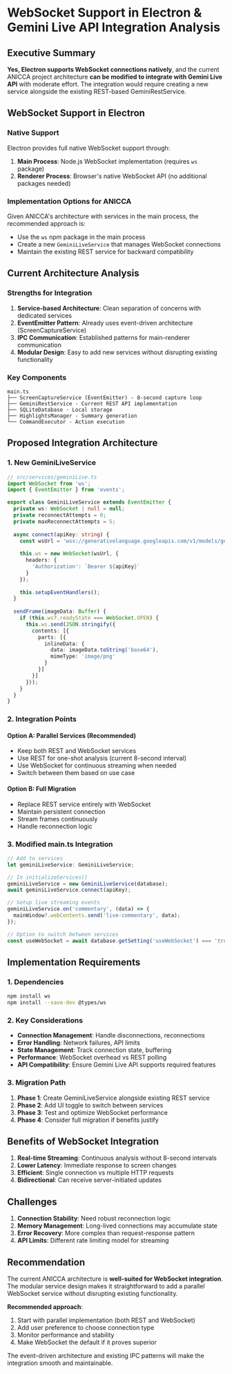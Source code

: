 # WebSocket Support in Electron & Gemini Live API Integration Analysis

## Executive Summary

**Yes, Electron supports WebSocket connections natively**, and the current ANICCA project architecture **can be modified to integrate with Gemini Live API** with moderate effort. The integration would require creating a new service alongside the existing REST-based GeminiRestService.

## WebSocket Support in Electron

### Native Support
Electron provides full native WebSocket support through:
1. **Main Process**: Node.js WebSocket implementation (requires `ws` package)
2. **Renderer Process**: Browser's native WebSocket API (no additional packages needed)

### Implementation Options for ANICCA
Given ANICCA's architecture with services in the main process, the recommended approach is:
- Use the `ws` npm package in the main process
- Create a new `GeminiLiveService` that manages WebSocket connections
- Maintain the existing REST service for backward compatibility

## Current Architecture Analysis

### Strengths for Integration
1. **Service-based Architecture**: Clean separation of concerns with dedicated services
2. **EventEmitter Pattern**: Already uses event-driven architecture (ScreenCaptureService)
3. **IPC Communication**: Established patterns for main-renderer communication
4. **Modular Design**: Easy to add new services without disrupting existing functionality

### Key Components
```
main.ts
├── ScreenCaptureService (EventEmitter) - 8-second capture loop
├── GeminiRestService - Current REST API implementation
├── SQLiteDatabase - Local storage
├── HighlightsManager - Summary generation
└── CommandExecutor - Action execution
```

## Proposed Integration Architecture

### 1. New GeminiLiveService
```typescript
// src/services/geminiLive.ts
import WebSocket from 'ws';
import { EventEmitter } from 'events';

export class GeminiLiveService extends EventEmitter {
  private ws: WebSocket | null = null;
  private reconnectAttempts = 0;
  private maxReconnectAttempts = 5;
  
  async connect(apiKey: string) {
    const wsUrl = 'wss://generativelanguage.googleapis.com/v1/models/gemini-2.0-flash-exp:streamGenerateContent';
    
    this.ws = new WebSocket(wsUrl, {
      headers: {
        'Authorization': `Bearer ${apiKey}`
      }
    });
    
    this.setupEventHandlers();
  }
  
  sendFrame(imageData: Buffer) {
    if (this.ws?.readyState === WebSocket.OPEN) {
      this.ws.send(JSON.stringify({
        contents: [{
          parts: [{
            inlineData: {
              data: imageData.toString('base64'),
              mimeType: 'image/png'
            }
          }]
        }]
      }));
    }
  }
}
```

### 2. Integration Points

#### Option A: Parallel Services (Recommended)
- Keep both REST and WebSocket services
- Use REST for one-shot analysis (current 8-second interval)
- Use WebSocket for continuous streaming when needed
- Switch between them based on use case

#### Option B: Full Migration
- Replace REST service entirely with WebSocket
- Maintain persistent connection
- Stream frames continuously
- Handle reconnection logic

### 3. Modified main.ts Integration
```typescript
// Add to services
let geminiLiveService: GeminiLiveService;

// In initializeServices()
geminiLiveService = new GeminiLiveService(database);
await geminiLiveService.connect(apiKey);

// Setup live streaming events
geminiLiveService.on('commentary', (data) => {
  mainWindow?.webContents.send('live-commentary', data);
});

// Option to switch between services
const useWebSocket = await database.getSetting('useWebSocket') === 'true';
```

## Implementation Requirements

### 1. Dependencies
```bash
npm install ws
npm install --save-dev @types/ws
```

### 2. Key Considerations
- **Connection Management**: Handle disconnections, reconnections
- **Error Handling**: Network failures, API limits
- **State Management**: Track connection state, buffering
- **Performance**: WebSocket overhead vs REST polling
- **API Compatibility**: Ensure Gemini Live API supports required features

### 3. Migration Path
1. **Phase 1**: Create GeminiLiveService alongside existing REST service
2. **Phase 2**: Add UI toggle to switch between services
3. **Phase 3**: Test and optimize WebSocket performance
4. **Phase 4**: Consider full migration if benefits justify

## Benefits of WebSocket Integration

1. **Real-time Streaming**: Continuous analysis without 8-second intervals
2. **Lower Latency**: Immediate response to screen changes
3. **Efficient**: Single connection vs multiple HTTP requests
4. **Bidirectional**: Can receive server-initiated updates

## Challenges

1. **Connection Stability**: Need robust reconnection logic
2. **Memory Management**: Long-lived connections may accumulate state
3. **Error Recovery**: More complex than request-response pattern
4. **API Limits**: Different rate limiting model for streaming

## Recommendation

The current ANICCA architecture is **well-suited for WebSocket integration**. The modular service design makes it straightforward to add a parallel WebSocket service without disrupting existing functionality. 

**Recommended approach**:
1. Start with parallel implementation (both REST and WebSocket)
2. Add user preference to choose connection type
3. Monitor performance and stability
4. Make WebSocket the default if it proves superior

The event-driven architecture and existing IPC patterns will make the integration smooth and maintainable.